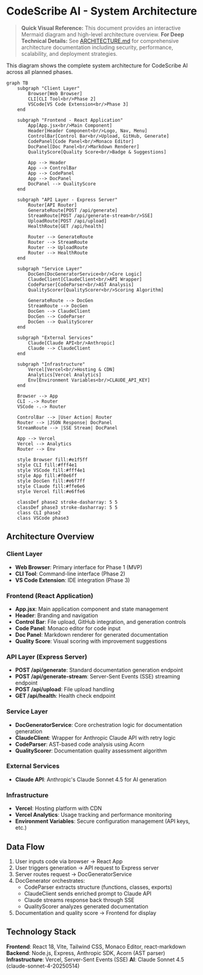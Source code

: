 # CodeScribe AI - System Architecture

> **Quick Visual Reference:** This document provides an interactive Mermaid diagram and high-level architecture overview.
> **For Deep Technical Details:** See [ARCHITECTURE.md](ARCHITECTURE.md) for comprehensive architecture documentation including security, performance, scalability, and deployment strategies.

This diagram shows the complete system architecture for CodeScribe AI across all planned phases.

```mermaid
graph TB
    subgraph "Client Layer"
        Browser[Web Browser]
        CLI[CLI Tool<br/>Phase 2]
        VSCode[VS Code Extension<br/>Phase 3]
    end

    subgraph "Frontend - React Application"
        App[App.jsx<br/>Main Component]
        Header[Header Component<br/>Logo, Nav, Menu]
        ControlBar[Control Bar<br/>Upload, GitHub, Generate]
        CodePanel[Code Panel<br/>Monaco Editor]
        DocPanel[Doc Panel<br/>Markdown Renderer]
        QualityScore[Quality Score<br/>Badge & Suggestions]
        
        App --> Header
        App --> ControlBar
        App --> CodePanel
        App --> DocPanel
        DocPanel --> QualityScore
    end

    subgraph "API Layer - Express Server"
        Router[API Router]
        GenerateRoute[POST /api/generate]
        StreamRoute[POST /api/generate-stream<br/>SSE]
        UploadRoute[POST /api/upload]
        HealthRoute[GET /api/health]
        
        Router --> GenerateRoute
        Router --> StreamRoute
        Router --> UploadRoute
        Router --> HealthRoute
    end

    subgraph "Service Layer"
        DocGen[DocGeneratorService<br/>Core Logic]
        ClaudeClient[ClaudeClient<br/>API Wrapper]
        CodeParser[CodeParser<br/>AST Analysis]
        QualityScorer[QualityScorer<br/>Scoring Algorithm]
        
        GenerateRoute --> DocGen
        StreamRoute --> DocGen
        DocGen --> ClaudeClient
        DocGen --> CodeParser
        DocGen --> QualityScorer
    end

    subgraph "External Services"
        Claude[Claude API<br/>Anthropic]
        Claude --> ClaudeClient
    end

    subgraph "Infrastructure"
        Vercel[Vercel<br/>Hosting & CDN]
        Analytics[Vercel Analytics]
        Env[Environment Variables<br/>CLAUDE_API_KEY]
    end

    Browser --> App
    CLI -.-> Router
    VSCode -.-> Router
    
    ControlBar --> |User Action| Router
    Router --> |JSON Response| DocPanel
    StreamRoute --> |SSE Stream| DocPanel
    
    App --> Vercel
    Vercel --> Analytics
    Router --> Env
    
    style Browser fill:#e1f5ff
    style CLI fill:#fff4e1
    style VSCode fill:#fff4e1
    style App fill:#f0e6ff
    style DocGen fill:#e6f7ff
    style Claude fill:#ffe6e6
    style Vercel fill:#e6ffe6
    
    classDef phase2 stroke-dasharray: 5 5
    classDef phase3 stroke-dasharray: 5 5
    class CLI phase2
    class VSCode phase3
```

## Architecture Overview

### Client Layer
- **Web Browser**: Primary interface for Phase 1 (MVP)
- **CLI Tool**: Command-line interface (Phase 2)
- **VS Code Extension**: IDE integration (Phase 3)

### Frontend (React Application)
- **App.jsx**: Main application component and state management
- **Header**: Branding and navigation
- **Control Bar**: File upload, GitHub integration, and generation controls
- **Code Panel**: Monaco editor for code input
- **Doc Panel**: Markdown renderer for generated documentation
- **Quality Score**: Visual scoring with improvement suggestions

### API Layer (Express Server)
- **POST /api/generate**: Standard documentation generation endpoint
- **POST /api/generate-stream**: Server-Sent Events (SSE) streaming endpoint
- **POST /api/upload**: File upload handling
- **GET /api/health**: Health check endpoint

### Service Layer
- **DocGeneratorService**: Core orchestration logic for documentation generation
- **ClaudeClient**: Wrapper for Anthropic Claude API with retry logic
- **CodeParser**: AST-based code analysis using Acorn
- **QualityScorer**: Documentation quality assessment algorithm

### External Services
- **Claude API**: Anthropic's Claude Sonnet 4.5 for AI generation

### Infrastructure
- **Vercel**: Hosting platform with CDN
- **Vercel Analytics**: Usage tracking and performance monitoring
- **Environment Variables**: Secure configuration management (API keys, etc.)

## Data Flow

1. User inputs code via browser → React App
2. User triggers generation → API request to Express server
3. Server routes request → DocGeneratorService
4. DocGenerator orchestrates:
   - CodeParser extracts structure (functions, classes, exports)
   - ClaudeClient sends enriched prompt to Claude API
   - Claude streams response back through SSE
   - QualityScorer analyzes generated documentation
5. Documentation and quality score → Frontend for display

## Technology Stack

**Frontend**: React 18, Vite, Tailwind CSS, Monaco Editor, react-markdown
**Backend**: Node.js, Express, Anthropic SDK, Acorn (AST parser)
**Infrastructure**: Vercel, Server-Sent Events (SSE)
**AI**: Claude Sonnet 4.5 (claude-sonnet-4-20250514)